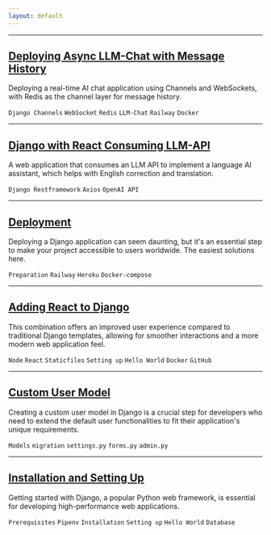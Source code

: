 ```yaml
---
layout: default
---
```

---
## [Deploying Async LLM-Chat with Message History](./pages/dj_async_chat.md)

Deploying a real-time AI chat application using Channels and WebSockets, with Redis as the channel layer for message history.

`Django Channels` `WebSocket` `Redis` `LLM-Chat` `Railway` `Docker`

---

## [Django with React Consuming LLM-API](./pages/dj_llmlang.md)

A web application that consumes an LLM API to implement a language AI assistant, which helps with English correction and translation.

`Django Restframework` `Axios` `OpenAI API`

---
## [Deployment](./pages/dj_deployment.md)

Deploying a Django application can seem daunting, but it's an essential step to make your project accessible to users worldwide. The easiest solutions here.

`Preparation` `Railway` `Heroku` `Docker-compose`

---
## [Adding React to Django](./pages/dj_react_frontend.md)

 This combination offers an improved user experience compared to traditional Django templates, allowing for smoother interactions and a more modern web application feel.

`Node` `React` `Staticfiles` `Setting up` `Hello World` `Docker` `GitHub`

---
## [Custom User Model](./pages/dj_customuser.md)

Creating a custom user model in Django is a crucial step for developers who need to extend the default user functionalities to fit their application's unique requirements.

`Models` `migration` `settings.py` `forms.py` `admin.py`

---
## [Installation and Setting Up](./pages/dj_installation.md)

Getting started with Django, a popular Python web framework, is essential for developing high-performance web applications.

`Prerequisites` `Pipenv` `Installation` `Setting up` `Hello World` `Database`



 
 

